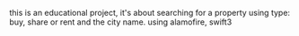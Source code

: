 this is an educational project, it's about searching for a property using type: buy, share or rent and the city name.
using alamofire, swift3
